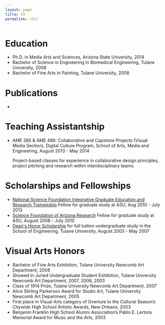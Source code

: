 ```yaml
---
layout: page
title: CV
permalink: /CV/
---
```


Education
===

- Ph.D. in Media Arts and Sciences, Arizona State University, 2014
- Bachelor of Science in Engineering in Biomedical Engineering, Tulane University, 2008
- Bachelor of Fine Arts in Painting, Tulane University, 2008


Publications
===

- 


Teaching Assistantship
===
- AME 385 & AME 486: Collaborative and Capstone Projects (Visual Media Section), Digital Culture Program, School of Arts, Media and Engineering, August 2013 - May 2014

	Project-based classes for experience in collaborative design principles, project pitching and research within interdisciplinary teams.

Scholarships and Fellowships
===
- [National Science Foundation Integrative Graduate Education and Research Traineeship](http://www.igert.org) Fellow for graduate study at ASU, Aug 2010 - July 2013
- [Science Foundation of Arizona Research](http://www.sfaz.org) Fellow for graduate study at ASU, August 2008 - July 2010
- [Dean's Honor Scholarship](http://tulane.edu/financialaid/grants/dhs.cfm) for full tuition undergraduate study in the School of Engineering, Tulane University, August 2003 - May 2007

Visual Arts Honors
===

- Bachelor of Fine Arts Exhibition, Tulane University Newcomb Art Department, 2008
- Showed in Juried Undergraduate Student Exhibition, Tulane University Newcomb Art Department, 2007, 2006, 2003
- Class of 1914 Prize, Tulane University Newcomb Art Department, 2007
- Alice Stirling Parkerson Award for Studio Art, Tulane University Newcomb Art Department, 2005
- First place in Visual Arts category of Overture to the Cultural Season’s Citywide High School Artistic Awards, New Orleans, 2003
- Benjamin Franklin High School Alumni Association’s Pablo E. Lertora Memorial Award for Music and the Arts, 2003